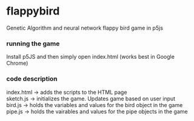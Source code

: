 # flappybird
Genetic Algorithm and neural network flappy bird game in p5js


### running the game
Install p5JS and then simply open index.html (works best in Google Chrome)


### code description
index.html  -> adds the scripts to the HTML page  
sketch.js   -> initializes the game. Updates game based on user input  
bird.js     -> holds the variables and values for the bird object in the game  
pipe.js     -> holds the vairables and values for the pipe objects in the game  
